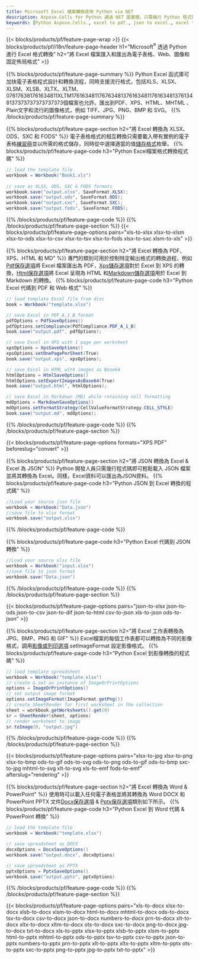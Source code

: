 ```yaml
---
title: Microsoft Excel 檔案轉換使用 Python via NET
description: Aspose.Cells for Python 通過 NET 圖書館。只需幾行 Python 程式碼即可轉換 EXCEL、JSON、PDF、XML、HTML、TXT、TSV、CSV、SQL 等格式。
keywords: [Python Aspose.Cells., excel to pdf., json to excel., excel to json., csv to json., json to html., xml to excel and Convert files between various formats in Python]
---
```

{{< blocks/products/pf/feature-page-wrap >}}
{{< blocks/products/pf/i18n/feature-page-header h1="Microsoft<sup>&reg;</sup> 透過 Python 進行 Excel 格式轉換" h2="將 Excel 檔案匯入和匯出為電子表格、Web、圖像和固定佈局格式" >}}

{{% blocks/products/pf/feature-page-summary %}}
Python Excel 函式庫可加快電子表格程式設計和轉換流程，同時支援流行格式，包括XLS、XLSX、XLSM、XLSB、XLTX、XLTM、076176381761634811XLTM1761634811767634813761634811761634813761348137373737373737373個檔案也允許。匯出到PDF、XPS、HTML、MHTML 、Plain文字和流行的圖像格式，例如 TIFF、JPG、PNG、BMP 和 SVG。
{{% /blocks/products/pf/feature-page-summary %}}

{{% blocks/products/pf/feature-page-section h2="將 Excel 轉換為 XLSX、ODS、SXC 和 FODS" %}}
電子表格格式的相互轉換只需要載入帶有實例的電子表格[練習冊](https://reference.aspose.com/cells/python-net/aspose.cells/workbook/)並以所需的格式儲存，同時從中選擇適當的值[儲存格式](https://reference.aspose.com/cells/python-net/aspose.cells/saveformat/)枚舉。
{{% blocks/products/pf/feature-page-code h3="Python Excel檔案格式轉換程式碼" %}}

```cs
// load the template file
workbook = Workbook("Book1.xls")
  
// save as XLSX, ODS, SXC & FODS formats
workbook.save("output.xlsx", SaveFormat.XLSX);
workbook.save("output.ods", SaveFormat.ODS);
workbook.save("output.sxc", SaveFormat.SXC);
workbook.save("output.fods", SaveFormat.FODS);
```
{{% /blocks/products/pf/feature-page-code %}}
{{% /blocks/products/pf/feature-page-section %}}
{{< blocks/products/pf/feature-page-options pairs="xls-to-xlsx xlsx-to-xlsm xlsx-to-ods xlsx-to-csv xlsx-to-tsv xlsx-to-fods xlsx-to-sxc xlsm-to-xls" >}}


{{% blocks/products/pf/feature-page-section h2="將 Excel 轉換為 PDF、XPS、HTML 和 MD" %}}
專門的類別可用於控制特定輸出格式的轉換過程，例如[Pdf保存選項](https://reference.aspose.com/cells/python-net/aspose.cells/pdfsaveoptions/)將 Excel 檔案匯出為 PDF，[Xps儲存選項](https://reference.aspose.com/cells/python-net/aspose.cells/xpssaveoptions/)對於 Excel 到 XPS 的轉換，[Html保存選項](https://reference.aspose.com/cells/python-net/aspose.cells/htmlsaveoptions/)將 Excel 呈現為 HTML 和[Markdown儲存選項](https://reference.aspose.com/cells/python-net/aspose.cells/markdownsaveoptions/)用於 Excel 到 Markdown 的轉換。
{{% blocks/products/pf/feature-page-code h3="Python Excel 代碼到 PDF 和 Web 格式" %}}

```cs
// load template Excel file from disc
book = Workbook("template.xlsx")

// save Excel in PDF_A_1_B format
pdfOptions = PdfSaveOptions()
pdfOptions.setCompliance(PdfCompliance.PDF_A_1_B)
book.save("output.pdf", pdfOptions);

// save Excel in XPS with 1 page per worksheet
xpsOptions = XpsSaveOptions()
xpsOptions.setOnePagePerSheet(True)
book.save("output.xps", xpsOptions);

// save Excel in HTML with images as Base64
htmlOptions = HtmlSaveOptions()
htmlOptions.setExportImagesAsBase64(True)
book.save("output.html", htmlOptions);

// save Excel in Markdown (MD) while retaining cell formatting
mdOptions = MarkdownSaveOptions()
mdOptions.setFormatStrategy(CellValueFormatStrategy.CELL_STYLE)
book.save("output.md", mdOptions);
```
{{% /blocks/products/pf/feature-page-code %}}
{{% /blocks/products/pf/feature-page-section %}}

{{< blocks/products/pf/feature-page-options formats="XPS PDF" beforeslug="convert" >}}

{{% blocks/products/pf/feature-page-section h2="將 JSON 轉換為 Excel & Excel 為 JSON" %}}
Python 開發人員只需幾行程式碼即可輕鬆載入 JSON 檔案並將其轉換為 Excel。同樣，Excel資料可以匯出為JSON資料。
{{% blocks/products/pf/feature-page-code h3="Python JSON 到 Excel 轉換的程式碼" %}}
```cs
//Load your source json file
workbook = Workbook("Data.json")
//save file to xlsx format
workbook.save("output.xlsx")
```
{{% /blocks/products/pf/feature-page-code %}}

{{% blocks/products/pf/feature-page-code h3="Python Excel 代碼到 JSON 轉換" %}}
```cs
//Load your source xlsx file
workbook = Workbook("input.xlsx")
//save file to json format
workbook.save("Data.json")
```
{{% /blocks/products/pf/feature-page-code %}}
{{% /blocks/products/pf/feature-page-section %}}

{{< blocks/products/pf/feature-page-options pairs="json-to-xlsx json-to-ods json-to-csv json-to-dif json-to-html csv-to-json xls-to-json ods-to-json" >}}

{{% blocks/products/pf/feature-page-section h2="將 Excel 工作表轉換為 JPG、BMP、PNG 和 GIF" %}}
 Excel檔案的每個工作表都可以轉換為不同的影像格式，調用[影像或列印選項](https://reference.aspose.com/cells/python-net/aspose.cells.rendering/imageorprintoptions/).setImageFormat 設定影像格式。
{{% blocks/products/pf/feature-page-code h3="Python Excel 到影像轉換的程式碼" %}}
```cs
// load template spreadsheet
workbook = Workbook("template.xlsx")
// create & set an instance of ImageOrPrintOptions
options = ImageOrPrintOptions()
// set output image format
options.setImageFormat(ImageFormat.getPng())
// create SheetRender for first worksheet in the collection
sheet = workbook.getWorksheets().get(0)
sr = SheetRender(sheet, options)
// render worksheet to image
sr.toImage(0, "output.jpg")
```
{{% /blocks/products/pf/feature-page-code %}}
{{% /blocks/products/pf/feature-page-section %}}

{{< blocks/products/pf/feature-page-options pairs="xlsx-to-jpg xlsx-to-png xlsx-to-bmp ods-to-gif ods-to-svg ods-to-png ods-to-gif ods-to-bmp sxc-to-jpg mhtml-to-svg xlt-to-svg xls-to-emf fods-to-emf" afterslug="rendering" >}}

{{% blocks/products/pf/feature-page-section h2="將 Excel 轉換為 Word & PowerPoint" %}}
使用時可以載入任何電子表格並將其轉換為 Word DOCX 和 PowerPoint PPTX 文件[Docx保存選項](https://reference.aspose.com/cells/python-net/aspose.cells/docxsaveoptions/) & [Pptx保存選項](https://reference.aspose.com/cells/python-net/aspose.cells/pptxsaveoptions/)類別如下所示。
{{% blocks/products/pf/feature-page-code h3="Python Excel 到 Word 代碼 & PowerPoint 轉換" %}}
```cs
// load the template file
workbook = Workbook("template.xlsx")

// save spreadsheet as DOCX
docxOptions = DocxSaveOptions()
workbook.save("output.docx", docxOptions)

// save spreadsheet as PPTX
pptxOptions = PptxSaveOptions()
workbook.save("output.pptx", pptxOptions)
```
{{% /blocks/products/pf/feature-page-code %}}
{{% /blocks/products/pf/feature-page-section %}}

{{< blocks/products/pf/feature-page-options pairs="xls-to-docx xlsx-to-docx xlsb-to-docx xlsm-to-docx html-to-docx mhtml-to-docx ods-to-docx tsv-to-docx csv-to-docx json-to-docx numbers-to-docx prn-to-docx xlt-to-docx xltx-to-docx xltm-to-docx ots-to-docx sxc-to-docx png-to-docx jpg-to-docx txt-to-docx xls-to-pptx xlsx-to-pptx xlsb-to-pptx xlsm-to-pptx html-to-pptx mhtml-to-pptx ods-to-pptx tsv-to-pptx csv-to-pptx json-to-pptx numbers-to-pptx prn-to-pptx xlt-to-pptx xltx-to-pptx xltm-to-pptx ots-to-pptx sxc-to-pptx png-to-pptx jpg-to-pptx txt-to-pptx" >}}
